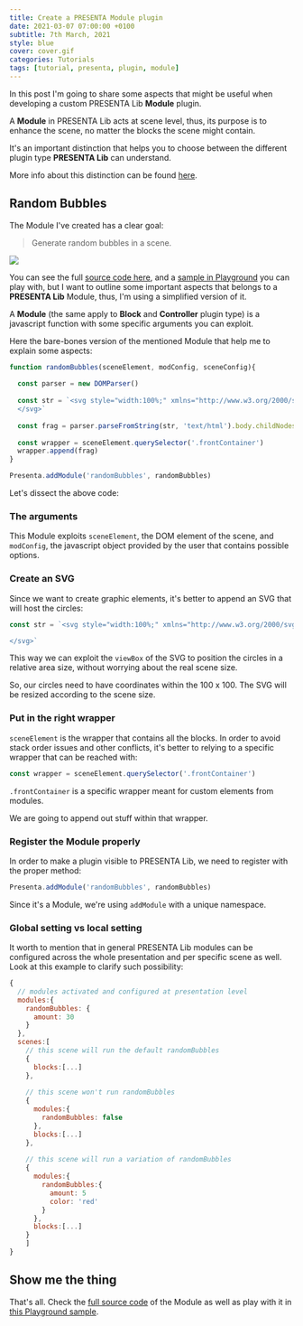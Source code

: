 ```yaml
---
title: Create a PRESENTA Module plugin
date: 2021-03-07 07:00:00 +0100
subtitle: 7th March, 2021
style: blue
cover: cover.gif
categories: Tutorials
tags: [tutorial, presenta, plugin, module]
---
```


In this post I'm going to share some aspects that might be useful when developing a custom PRESENTA Lib **Module** plugin.

A **Module** in PRESENTA Lib acts at scene level, thus, its purpose is to enhance the scene, no matter the blocks the scene might contain.

It's an important distinction that helps you to choose between the different plugin type **PRESENTA Lib** can understand.

More info about this distinction can be found [here](https://lib.presenta.cc/plugins/development.html).

## Random Bubbles

The Module I've created has a clear goal:

> Generate random bubbles in a scene.

![](/assets/blog/create-a-presenta-module-tutorial/cover.gif)

You can see the full [source code here](https://github.com/presenta-software/unsorted-plugins/blob/master/modules/randomBubbles.js), and a [sample in Playground](https://play.presenta.cc/peek/BuoBSaSo2zbCn) you can play with, but I want to outline some important aspects that belongs to a **PRESENTA Lib** Module, thus, I'm using a simplified version of it.

A **Module** (the same apply to **Block** and **Controller** plugin type) is a javascript function with some specific arguments you can exploit.

Here the bare-bones version of the mentioned Module that help me to explain some aspects:

```js
function randomBubbles(sceneElement, modConfig, sceneConfig){
  
  const parser = new DOMParser()
  
  const str = `<svg style="width:100%;" xmlns="http://www.w3.org/2000/svg" viewBox="0 0 100 100">
  </svg>`
  
  const frag = parser.parseFromString(str, 'text/html').body.childNodes[0]
  
  const wrapper = sceneElement.querySelector('.frontContainer')
  wrapper.append(frag)
}

Presenta.addModule('randomBubbles', randomBubbles)
```

Let's dissect the above code:

### The arguments

This Module exploits `sceneElement`, the DOM element of the scene, and `modConfig`, the javascript object provided by the user that contains possible options.





### Create an SVG

Since we want to create graphic elements, it's better to append an SVG that will host the circles:

```js
const str = `<svg style="width:100%;" xmlns="http://www.w3.org/2000/svg" viewBox="0 0 100 100">

</svg>`
```

This way we can exploit the `viewBox` of the SVG to position the circles in a relative area size, without worrying about the real scene size.

So, our circles need to have coordinates within the 100 x 100. The SVG will be resized according to the scene size.



### Put in the right wrapper

`sceneElement` is the wrapper that contains all the blocks. In order to avoid stack order issues and other conflicts, it's better to relying to a specific wrapper that can be reached with:

```js
const wrapper = sceneElement.querySelector('.frontContainer')
```

`.frontContainer` is a specific wrapper meant for custom elements from modules.

We are going to append out stuff within that wrapper.



### Register the Module properly

In order to make a plugin visible to PRESENTA Lib, we need to register with the proper method:

```js
Presenta.addModule('randomBubbles', randomBubbles)
```

Since it's a Module, we're using `addModule` with a unique namespace.



### Global setting vs local setting

It worth to mention that in general PRESENTA Lib modules can be configured across the whole presentation and per specific scene as well. Look at this example to clarify such possibility:

```js
{
  // modules activated and configured at presentation level
  modules:{
    randomBubbles: {
      amount: 30
    }
  },
  scenes:[
    // this scene will run the default randomBubbles
    {
      blocks:[...]
    },
		
    // this scene won't run randomBubbles
    {
      modules:{
        randomBubbles: false
      },
      blocks:[...]
    },
      
    // this scene will run a variation of randomBubbles
    {
      modules:{
        randomBubbles:{
          amount: 5
          color: 'red'
        }
      },
      blocks:[...]
    }
	]
}
```



## Show me the thing

That's all. Check the [full source code](https://github.com/presenta-software/unsorted-plugins/blob/master/modules/randomBubbles.js) of the Module as well as play with it in [this Playground sample](https://play.presenta.cc/peek/BuoBSaSo2zbCn).

